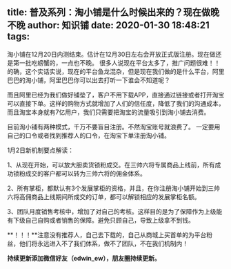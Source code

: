 title: 普及系列：淘小铺是什么时候出来的？现在做晚不晚
author: 知识铺
date: 2020-01-30 18:48:21
tags:
---
淘小铺在12月20日内测结束。估计在12月30日左右会开放正式版注册。现在做还是第一批吃螃蟹的，一点也不晚。
很多人说现在平台太多了，推广问题很难！！的确，这个实话实说，现在的平台鱼龙混杂，但是现在我们做的是什么平台，阿里巴巴的淘小铺，阿里巴巴你可以出去打听一下谁会不知道呢？

而且阿里已经为我们做好铺垫了，客户不用下载APP，直接通过链接或者打开淘宝可以直接下单。这样的购物方式就增加了人们的信任度，降低了我们的沟通成本，而且淘宝本身就有7亿用户，我们只需要把淘宝的流量吸引到淘小铺去消费。

目前淘小铺有两种模式，千万不要盲目注册。不然淘宝账号就浪费了。
一定要用自己的口令或者找到推荐人的口令，在淘宝下单注册淘小铺。


1月2日新机制要点解读：

1、从现在开始，可以放大胆卖货锁粉成交。在三帅六将专属商品上线前，所有成功锁粉成交的客户都可以转为三帅六将的佣金体系。

2、所有掌柜，都默认有3个发展掌柜的资格，并且，在你注册淘小铺开始到三帅六将高佣商品上线期间所成交的订单，都可以解锁相应的发展掌柜名额。

3、团队月度销售考核中，增加了对自己的考核。这样目的是为了保障作为上级能有下级自己自购或者销售的保障。避免只顾自己，导致上级拿不到钱。

**！！！**注意️没有推荐人，自己去下载的，自己从商城上买首单的为平台粉丝，他们将永远进入不了我们体系，做不了团队，不在我们机制内！

**持续更新添加微信好友（edwin_ew），朋友圈持续更新。**

